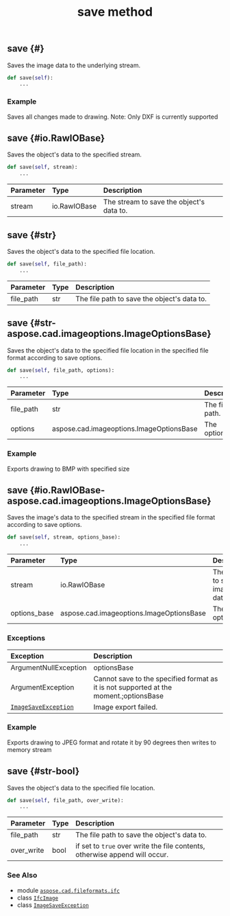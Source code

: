 ﻿---
title: save method
second_title: Aspose.CAD for Python via .NET API References
description: 
type: docs
weight: 90
url: /python-net/aspose.cad.fileformats.ifc/ifcimage/save/
is_root: false
---

## save {#}

Saves the image data to the underlying stream.



```python
def save(self):
    ...
```



### Example 


Saves all changes made to drawing. Note: Only DXF is currently supported


## save {#io.RawIOBase}

Saves the object's data to the specified stream.



```python
def save(self, stream):
    ...
```


| Parameter | Type | Description |
| :- | :- | :- |
| stream | io.RawIOBase | The stream to save the object's data to. |


## save {#str}

Saves the object's data to the specified file location.



```python
def save(self, file_path):
    ...
```


| Parameter | Type | Description |
| :- | :- | :- |
| file_path | str | The file path to save the object's data to. |


## save {#str-aspose.cad.imageoptions.ImageOptionsBase}

Saves the object's data to the specified file location in the specified file format according to save options.



```python
def save(self, file_path, options):
    ...
```


| Parameter | Type | Description |
| :- | :- | :- |
| file_path | str | The file path. |
| options | aspose.cad.imageoptions.ImageOptionsBase | The options. |

### Example 


Exports drawing to BMP with specified size


## save {#io.RawIOBase-aspose.cad.imageoptions.ImageOptionsBase}

Saves the image's data to the specified stream in the specified file format according to save options.



```python
def save(self, stream, options_base):
    ...
```


| Parameter | Type | Description |
| :- | :- | :- |
| stream | io.RawIOBase | The stream to save the image's data to. |
| options_base | aspose.cad.imageoptions.ImageOptionsBase | The save options. |
### Exceptions
| Exception | Description |
| :- | :- |
| ArgumentNullException | optionsBase |
| ArgumentException | Cannot save to the specified format as it is not supported at the moment.;optionsBase |
| [`ImageSaveException`](/cad/python-net/aspose.cad.cadexceptions/imagesaveexception) | Image export failed. |



### Example 


Exports drawing to JPEG format and rotate it by 90 degrees then writes to memory stream


## save {#str-bool}

Saves the object's data to the specified file location.



```python
def save(self, file_path, over_write):
    ...
```


| Parameter | Type | Description |
| :- | :- | :- |
| file_path | str | The file path to save the object's data to. |
| over_write | bool | if set to `true` over write the file contents, otherwise append will occur. |



### See Also
* module [`aspose.cad.fileformats.ifc`](../../)
* class [`IfcImage`](/cad/python-net/aspose.cad.fileformats.ifc/ifcimage)
* class [`ImageSaveException`](/cad/python-net/aspose.cad.cadexceptions/imagesaveexception)
